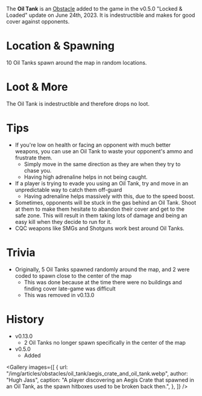 The **Oil Tank** is an [Obstacle](/obstacles) added to the game in the v0.5.0 "Locked & Loaded" update on June 24th, 2023. It is indestructible and makes for good cover against opponents.

# Location & Spawning

10 Oil Tanks spawn around the map in random locations.

# Loot & More

The Oil Tank is indestructible and therefore drops no loot.

# Tips

- If you're low on health or facing an opponent with much better weapons, you can use an Oil Tank to waste your opponent's ammo and frustrate them.
  - Simply move in the same direction as they are when they try to chase you.
  - Having high adrenaline helps in not being caught.
- If a player is trying to evade you using an Oil Tank, try and move in an unpredictable way to catch them off-guard
  - Having adrenaline helps massively with this, due to the speed boost.
- Sometimes, opponents will be stuck in the gas behind an Oil Tank. Shoot at them to make them hesitate to abandon their cover and get to the safe zone. This will result in them taking lots of damage and being an easy kill when they decide to run for it.
- CQC weapons like SMGs and Shotguns work best around Oil Tanks.

# Trivia

- Originally, 5 Oil Tanks spawned randomly around the map, and 2 were coded to spawn close to the center of the map
  - This was done because at the time there were no buildings and finding cover late-game was difficult
  - This was removed in v0.13.0

# History

- v0.13.0
  - 2 Oil Tanks no longer spawn specifically in the center of the map
- v0.5.0
  - Added

<Gallery
  images={[
    {
      url: "/img/articles/obstacles/oil_tank/aegis_crate_and_oil_tank.webp",
      author: "Hugh Jass",
      caption:
        "A player discovering an Aegis Crate that spawned in an Oil Tank, as the spawn hitboxes used to be broken back then.",
    },
  ]}
/>
